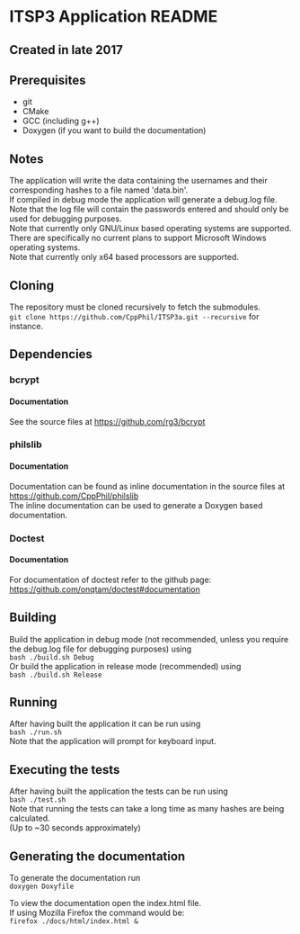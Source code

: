 # ITSP3 Application README

## Created in late 2017

## Prerequisites
- git
- CMake
- GCC (including g++)
- Doxygen (if you want to build the documentation)

## Notes
The application will write the data containing the usernames and their corresponding hashes to a file named 'data.bin'.  
If compiled in debug mode the application will generate a debug.log file.  
Note that the log file will contain the passwords entered and should only be used for debugging purposes.  
Note that currently only GNU/Linux based operating systems are supported.  
There are specifically no current plans to support Microsoft Windows operating systems.  
Note that currently only x64 based processors are supported.  

## Cloning 
The repository must be cloned recursively to fetch the submodules.  
`git clone https://github.com/CppPhil/ITSP3a.git --recursive` for instance.  

## Dependencies
### bcrypt
#### Documentation
See the source files at https://github.com/rg3/bcrypt  

### philslib
#### Documentation
Documentation can be found as inline documentation in the source files at https://github.com/CppPhil/philslib  
The inline documentation can be used to generate a Doxygen based documentation.  

### Doctest
#### Documentation
For documentation of doctest refer to the github page: https://github.com/onqtam/doctest#documentation  

## Building
Build the application in debug mode (not recommended, unless you require the debug.log file for debugging purposes) using  
`
bash ./build.sh Debug
`  
Or build the application in release mode (recommended) using  
`
bash ./build.sh Release
`  

## Running
After having built the application it can be run using  
`
bash ./run.sh
`  
Note that the application will prompt for keyboard input.  

## Executing the tests
After having built the application the tests can be run using  
`
bash ./test.sh
`  
Note that running the tests can take a long time as many hashes are being calculated.  
(Up to ~30 seconds approximately)

## Generating the documentation
To generate the documentation run  
`
doxygen Doxyfile
`  
  
To view the documentation open the index.html file.  
If using Mozilla Firefox the command would be:  
`
firefox ./docs/html/index.html &
`  
